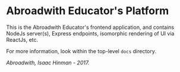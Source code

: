 # Abroadwith Educator's Platform

This is the Abroadwith Educator's frontend application, and contains NodeJs server(s), Express
endpoints, isomorphic rendering of UI via ReactJs, etc.

For more information, look within the top-level `docs` directory.

_Abroadwith, Isaac Hinman - 2017._
